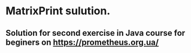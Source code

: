 # MatrixPrint  sulution.


## Solution for second exercise in Java course for beginers on https://prometheus.org.ua/
